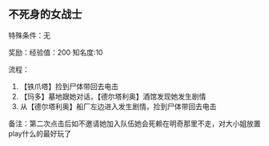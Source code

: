 ## 不死身的女战士
特殊条件：无

奖励：经验值：200 知名度:10

流程：

1. 【铁爪塔】捡到尸体带回去电击
2. 【玛多】墓地跟她对话，【德尔塔利奥】酒馆发现她发生剧情
3. 从【德尔塔利奥】船厂左边进入发生剧情，捡到尸体带回去电击


备注：第二次点击后如不邀请她加入队伍她会死赖在明奇那里不走，对大小姐放置play什么的最好玩了

